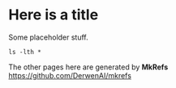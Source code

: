 # Here is a title

Some placeholder stuff.

```
ls -lth *
```

The other pages here are generated by **MkRefs**
<https://github.com/DerwenAI/mkrefs>
